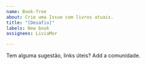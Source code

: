 ```yaml
---
name: Book-free
about: Crie uma Issue com livros atuais.
title: "[Desafio]"
labels: New book
assignees: LiviaMor

---
```


Tem alguma sugestão, links úteis? Add a comunidade.
